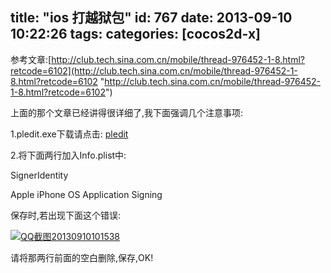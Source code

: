 title: "ios 打越狱包"
id: 767
date: 2013-09-10 10:22:26
tags:
categories: [cocos2d-x]
---



参考文章:[http://club.tech.sina.com.cn/mobile/thread-976452-1-8.html?retcode=6102](http://club.tech.sina.com.cn/mobile/thread-976452-1-8.html?retcode=6102 "http://club.tech.sina.com.cn/mobile/thread-976452-1-8.html?retcode=6102")
<!--more-->


上面的那个文章已经讲得很详细了,我下面强调几个注意事项:

1.pledit.exe下载请点击: [pledit](http://blog.justbilt.com/wp-content/uploads/2013/09/pledit.exe)



2.将下面两行加入Info.plist中:

<key>SignerIdentity</key>

<string>Apple iPhone OS Application Signing</string>

保存时,若出现下面这个错误:

[![QQ截图20130910101538](/images/ded7a0aa1bcde6a8beade558317ba4e742bca3a1.jpg)](http://blog.justbilt.com/wp-content/uploads/2013/09/QQ截图20130910101538.jpg)



请将那两行前面的空白删除,保存,OK!



